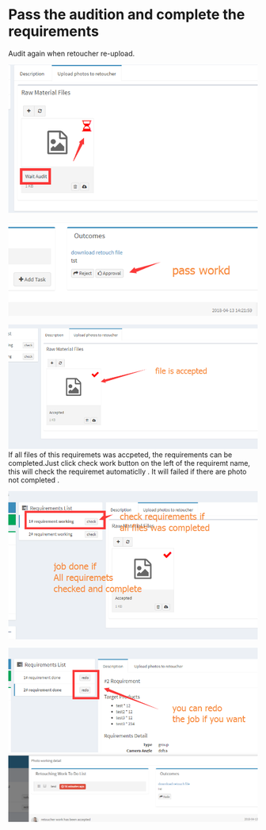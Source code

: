 # Pass the audition and complete the requirements

Audit again when retoucher re-upload.

![](/assets/wait_audit_photogra.png)

![](/assets/passwork_photog.png)

![](/assets/accepted.png)If all files of this requiremets was accpeted, the requirements can be completed.Just click check work button on the left of the requiremt name, this will check the requiremet automaticlly . It will failed if there are  photo not completed .

![](/assets/check_alll_req_doen.png)

![](/assets/redo_job.png)![](/assets/redo_job_2.png)





